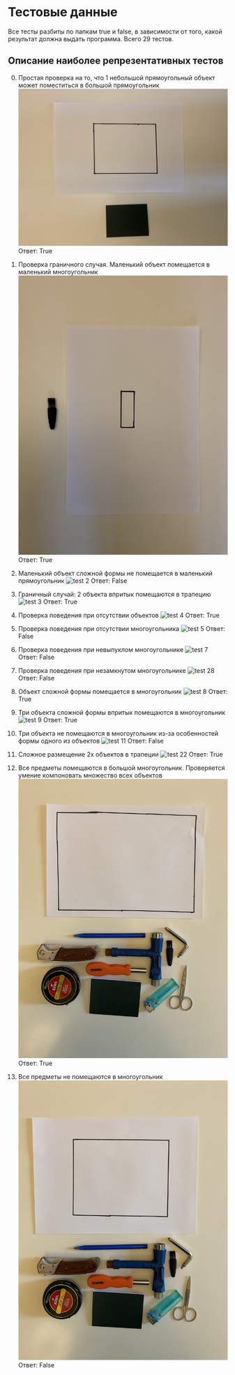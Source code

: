 # Тестовые данные
Все тесты разбиты по папкам true и false, в зависимости от того, какой результат должна выдать программа. Всего 29 тестов.
## Описание наиболее репрезентативных тестов
0) Простая проверка на то, что 1 небольшой прямоугольный объект может поместиться в большой прямоугольник
![test 0](true/0.jpg "test 0")
Ответ: True

1) Проверка граничного случая. Маленький объект помещается в маленький многоугольник
![test 1](true/1.jpg "test 1")
Ответ: True

2) Маленький объект сложной формы не помещается в маленький прямоугольник
![test 2](false/2.jpg "test 2")
Ответ: False

3) Граничный случай: 2 объекта впритык помещаются в трапецию
![test 3](true/3.jpg "test 3")
Ответ: True

4) Проверка поведения при отсутствии объектов
![test 4](true/4.jpg "test 4")
Ответ: True

5) Проверка поведения при отсутствии многоугольника
![test 5](false/5.jpg "test 5")
Ответ: False

6) Проверка поведения при невыпуклом многоугольнике
![test 7](false/7.jpg "test 7")
Ответ: False

7) Проверка поведения при незамкнутом многоугольнике
![test 28](false/28.JPG "test 28")
Ответ: False

8) Объект сложной формы помещается в многоугольник
![test 8](true/8.jpg "test 8")
Ответ: True

9) Три объекта сложной формы впритык помещаются в многоугольник
![test 9](true/9.jpg "test 9")
Ответ: True

10) Три объекта не помещаются в многоугольник из-за особенностей формы одного из объектов
![test 11](false/11.JPG "test 11")
Ответ: False

11) Сложное размещение 2х объектов в трапеции
![test 22](true/22.JPG "test 22")
Ответ: True

12) Все предметы помещаются в большой многоугольник. Проверяется умение компоновать множество всех объектов
![test 25](true/25.JPG "test 10")
Ответ: True

13) Все предметы не помещаются в многоугольник
![test 26](false/26.JPG "test 26")
Ответ: False
